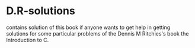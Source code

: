 # D.R-solutions
contains solution of this book
if anyone wants to get help in getting solutions for some particular problems of the Dennis M Ritchies's book the Introduction to C.
